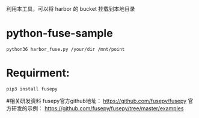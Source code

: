 利用本工具，可以将 harbor 的 bucket 挂载到本地目录
# python-fuse-sample
    python36 harbor_fuse.py /your/dir /mnt/point

# Requirment:
    pip3 install fusepy
    
#相关研发资料
    fusepy官方github地址：
    https://github.com/fusepy/fusepy
    官方研发的示例：
    https://github.com/fusepy/fusepy/tree/master/examples
